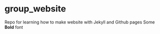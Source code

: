# group_website
Repo for learning how to make website with Jekyll and Github pages 
Some **Bold** font 
